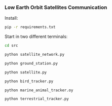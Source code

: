 ### Low Earth Orbit Satellites Communication

Install:

```sh
pip -r requirements.txt
```

Start in two different terminals:

```sh
cd src

python satellite_network.py

python ground_station.py

python satellite.py

python bird_tracker.py

python marine_animal_tracker.oy

python terrestrial_tracker.py
```
